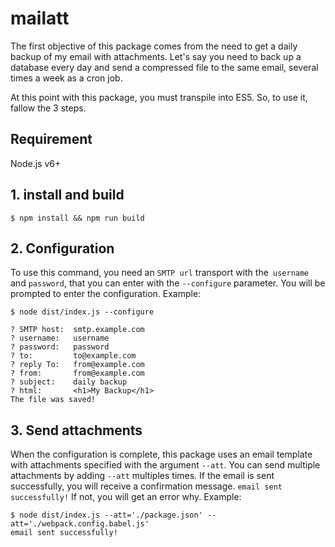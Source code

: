 # mailatt

The first objective of this package comes from the need to get a daily backup of my email with attachments. Let's say you need to back up a database every day and send a compressed file to the same email, several times a week as a cron job.

At this point with this package, you must transpile into ES5. So, to use it, fallow the 3 steps.

## Requirement
Node.js v6+

## 1. install and build
```
$ npm install && npm run build
```

## 2. Configuration
To use this command, you need an `SMTP url` transport with the` username` and `password`, that you can enter with the `--configure` parameter. You will be prompted to enter the configuration. Example:

```
$ node dist/index.js --configure

? SMTP host:  smtp.example.com
? username:   username
? password:   password
? to:         to@example.com
? reply To:   from@example.com
? from:       from@example.com
? subject:    daily backup
? html:       <h1>My Backup</h1>
The file was saved!
```

## 3. Send attachments
When the configuration is complete, this package uses an email template with attachments specified with the argument
`--att`. You can send multiple attachments by adding `--att` multiples times. If the email is sent successfully, you will receive a confirmation message. `email sent successfully!` If not, you will get an error why. Example:

```
$ node dist/index.js --att='./package.json' --att='./webpack.config.babel.js'
email sent successfully!
```
